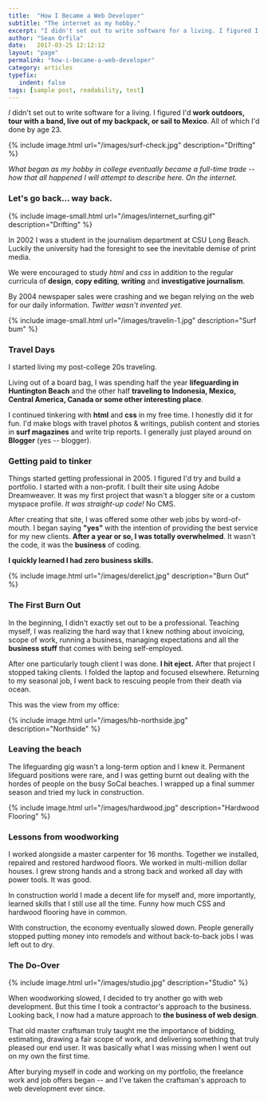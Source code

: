 ```yaml
---
title:  "How I Became a Web Developer"
subtitle: "The internet as my hobby."
excerpt: "I didn't set out to write software for a living. I figured I'd work outdoors, tour with a band, or travel around living out of a backpack. But alas, life has a strange, meandering path..."
author: "Sean Orfila"
date:   2017-03-25 12:12:12
layout: "page"
permalink: "how-i-became-a-web-developer"
category: articles
typefix:
   indent: false
tags: [sample post, readability, test]
---
```


*I* didn't set out to write software for a living. I figured I'd **work outdoors, tour with a band, live out of my backpack, or sail to Mexico**. All of which I'd done by age 23.

{% include image.html url="/images/surf-check.jpg" description="Drifting" %} 

*What began as my hobby in college eventually became a full-time trade -- how that all happened I will attempt to describe here. On the internet.*

### Let's go back... way back.

{% include image-small.html url="/images/internet_surfing.gif" description="Drifting" %} 

In 2002 I was a student in the journalism department at CSU Long Beach. Luckily the university had the foresight to see the inevitable demise of print media. 

We were encouraged to study *html* and *css* in addition to the regular curricula of **design**, **copy editing**, **writing** and **investigative journalism**. 

By 2004 newspaper sales were crashing and we began relying on the web for our daily information. *Twitter wasn't invented yet.*

{% include image-small.html url="/images/travelin-1.jpg" description="Surf bum" %} 

### Travel Days

I started living my post-college 20s traveling. 

Living out of a board bag, I was spending half the year **lifeguarding in Huntington Beach** and the other half **traveling to Indonesia, Mexico, Central America, Canada or some other interesting place**.

I continued tinkering with **html** and **css** in my free time. I honestly did it for fun. I'd make blogs with travel photos & writings, publish content and stories in **surf magazines** and write trip reports. I generally just played around on **Blogger** (yes -- blogger).

### Getting paid to tinker

Things started getting professional in 2005. I figured I'd try and build a portfolio. I started with a non-profit. I built their site using Adobe Dreamweaver. It was my first project that wasn't a blogger site or a custom myspace profile. *It was straight-up code!* No CMS.
 
After creating that site, I was offered some other web jobs by word-of-mouth. I began saying **"yes"** with the intention of providing the best service for my new clients. **After a year or so, I was totally overwhelmed**. It wasn't the code, it was the **business** of coding.

**I quickly learned I had zero business skills.**

{% include image.html url="/images/derelict.jpg" description="Burn Out" %} 

### The First Burn Out

In the beginning, I didn't exactly set out to be a professional. Teaching myself, I was realizing the hard way that I knew nothing about invoicing, scope of work, running a business, managing expectations and all the **business stuff** that comes with being self-employed.

After one particularly tough client I was done. **I hit eject.** After that project I stopped taking clients. I folded the laptop and focused elsewhere. Returning to my seasonal job, I went back to rescuing people from their death via ocean.

This was the view from my office:

{% include image.html url="/images/hb-northside.jpg" description="Northside" %} 

### Leaving the beach

The lifeguarding gig wasn't a long-term option and I knew it. Permanent lifeguard positions were rare, and I was getting burnt out dealing with the hordes of people on the busy SoCal beaches. I wrapped up a final summer season and tried my luck in construction.

{% include image.html url="/images/hardwood.jpg" description="Hardwood Flooring" %} 

### Lessons from woodworking
 
I worked alongside a master carpenter for 16 months. Together we installed, repaired and restored hardwood floors. We worked in multi-million dollar houses. I grew strong hands and a strong back and worked all day with power tools. It was good.

In construction world I made a decent life for myself and, more importantly, learned skills that I still use all the time. Funny how much CSS and hardwood flooring have in common.

With construction, the economy eventually slowed down. People generally stopped putting money into remodels and without back-to-back jobs I was left out to dry. 

### The Do-Over

{% include image.html url="/images/studio.jpg" description="Studio" %} 

When woodworking slowed, I decided to try another go with web development. But this time I took a contractor's approach to the business. Looking back, I now had a mature approach to **the business of web design**. 

That old master craftsman truly taught me the importance of bidding, estimating, drawing a fair scope of work, and delivering something that truly pleased our end user. It was basically what I was missing when I went out on my own the first time.

After burying myself in code and working on my portfolio, the freelance work and job offers began -- and I've taken the craftsman's approach to web development ever since.